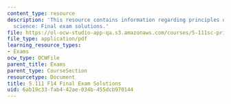 ```yaml
---
content_type: resource
description: 'This resource contains information regarding principles of chemical
  science: Final exam solutions.'
file: https://ol-ocw-studio-app-qa.s3.amazonaws.com/courses/5-111sc-principles-of-chemical-science-fall-2014/6ab19c33fab442ae034b455dcb970144_MIT5_111F14_FinalExamSol.pdf
file_type: application/pdf
learning_resource_types:
- Exams
ocw_type: OCWFile
parent_title: Exams
parent_type: CourseSection
resourcetype: Document
title: 5.111 F14 Final Exam Solutions
uid: 6ab19c33-fab4-42ae-034b-455dcb970144
---
```

